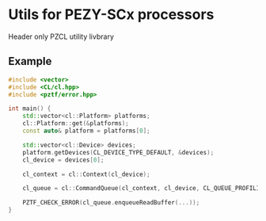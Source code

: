 # Utils for PEZY-SCx processors
Header only PZCL utility livbrary

## Example
```cpp
#include <vector>
#include <CL/cl.hpp>
#include <pztf/error.hpp>

int main() {
	std::vector<cl::Platform> platforms;
	cl::Platform::get(&platforms);
	const auto& platform = platforms[0];

	std::vector<cl::Device> devices;
	platform.getDevices(CL_DEVICE_TYPE_DEFAULT, &devices);
	cl_device = devices[0];

	cl_context = cl::Context(cl_device);

	cl_queue = cl::CommandQueue(cl_context, cl_device, CL_QUEUE_PROFILING_ENABLE);

	PZTF_CHECK_ERROR(cl_queue.enqueueReadBuffer(...));
}
```
